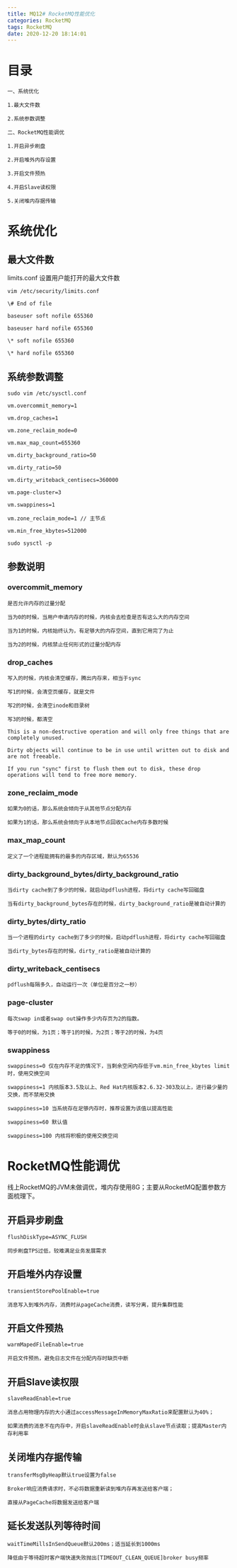```yaml
---
title: MQ12# RocketMQ性能优化
categories: RocketMQ
tags: RocketMQ
date: 2020-12-20 18:14:01
---
```




# 目录

```
一、系统优化

1.最大文件数

2.系统参数调整

二、RocketMQ性能调优

1.开启异步刷盘

2.开启堆外内存设置

3.开启文件预热

4.开启Slave读权限

5.关闭堆内存据传输
```



# 系统优化



## 最大文件数

limits.conf 设置用户能打开的最大文件数

```
vim /etc/security/limits.conf

\# End of file

baseuser soft nofile 655360

baseuser hard nofile 655360

\* soft nofile 655360

\* hard nofile 655360
```



<!--more-->



## 系统参数调整

```
sudo vim /etc/sysctl.conf

vm.overcommit_memory=1

vm.drop_caches=1

vm.zone_reclaim_mode=0

vm.max_map_count=655360

vm.dirty_background_ratio=50

vm.dirty_ratio=50

vm.dirty_writeback_centisecs=360000

vm.page-cluster=3

vm.swappiness=1

vm.zone_reclaim_mode=1 // 主节点

vm.min_free_kbytes=512000

sudo sysctl -p
```



## 参数说明

### overcommit_memory

```
是否允许内存的过量分配

当为0的时候，当用户申请内存的时候，内核会去检查是否有这么大的内存空间

当为1的时候，内核始终认为，有足够大的内存空间，直到它用完了为止

当为2的时候，内核禁止任何形式的过量分配内存
```

### drop_caches

```
写入的时候，内核会清空缓存，腾出内存来，相当于sync

写1的时候，会清空页缓存，就是文件

写2的时候，会清空inode和目录树

写3的时候，都清空

This is a non-destructive operation and will only free things that are completely unused.

Dirty objects will continue to be in use until written out to disk and are not freeable.

If you run "sync" first to flush them out to disk, these drop operations will tend to free more memory.
```

### zone_reclaim_mode

```
如果为0的话，那么系统会倾向于从其他节点分配内存

如果为1的话，那么系统会倾向于从本地节点回收Cache内存多数时候
```

### max_map_count

```
定义了一个进程能拥有的最多的内存区域，默认为65536
```



### dirty_background_bytes/dirty_background_ratio

```
当dirty cache到了多少的时候，就启动pdflush进程，将dirty cache写回磁盘

当有dirty_background_bytes存在的时候，dirty_background_ratio是被自动计算的
```



### dirty_bytes/dirty_ratio

```
当一个进程的dirty cache到了多少的时候，启动pdflush进程，将dirty cache写回磁盘

当dirty_bytes存在的时候，dirty_ratio是被自动计算的
```



### dirty_writeback_centisecs

```
pdflush每隔多久，自动运行一次（单位是百分之一秒）
```



### page-cluster

```
每次swap in或者swap out操作多少内存页为2的指数。

等于0的时候，为1页；等于1的时候，为2页；等于2的时候，为4页
```



### swappiness

```
swappiness=0 仅在内存不足的情况下，当剩余空闲内存低于vm.min_free_kbytes limit时，使用交换空间

swappiness=1 内核版本3.5及以上、Red Hat内核版本2.6.32-303及以上，进行最少量的交换，而不禁用交换

swappiness=10 当系统存在足够内存时，推荐设置为该值以提高性能

swappiness=60 默认值

swappiness=100 内核将积极的使用交换空间
```





#  RocketMQ性能调优

线上RocketMQ的JVM未做调优，堆内存使用8G；主要从RocketMQ配置参数方面梳理下。



## 开启异步刷盘

```
flushDiskType=ASYNC_FLUSH

同步刷盘TPS过低，较难满足业务发展需求
```



## 开启堆外内存设置

```
transientStorePoolEnable=true

消息写入到堆外内存，消费时从pageCache消费，读写分离，提升集群性能
```



## 开启文件预热

```
warmMapedFileEnable=true

开启文件预热，避免日志文件在分配内存时缺页中断
```



## 开启Slave读权限

```
slaveReadEnable=true

消息占用物理内存的大小通过accessMessageInMemoryMaxRatio来配置默认为40%；

如果消费的消息不在内存中，开启slaveReadEnable时会从slave节点读取；提高Master内存利用率
```



## 关闭堆内存据传输

```
transferMsgByHeap默认true设置为false

Broker响应消费请求时，不必将数据重新读到堆内存再发送给客户端；

直接从PageCache将数据发送给客户端
```



## 延长发送队列等待时间

```
waitTimeMillsInSendQueue默认200ms；适当延长到1000ms

降低由于等待超时客户端快速失败抛出[TIMEOUT_CLEAN_QUEUE]broker busy频率
```


